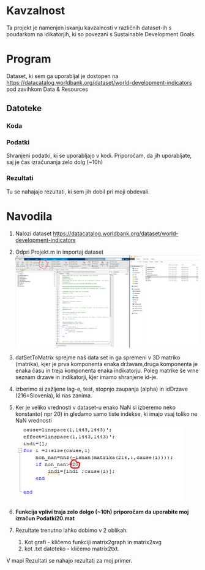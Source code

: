 # Kavzalnost
Ta projekt je namenjen iskanju kavzalnosti v različnih dataset-ih s poudarkom na idikatorjih, ki so povezani s Sustainable Development Goals.

# Program
Dataset, ki sem ga uporabljal je dostopen na https://datacatalog.worldbank.org/dataset/world-development-indicators pod zavihkom Data & Resources

## Datoteke
### Koda
### Podatki
Shranjeni podatki, ki se uporabljajo v kodi. Priporočam, da jih uporabljate, saj je čas izračunanja zelo dolg (~10h)
### Rezultati
Tu se nahajajo rezultati, ki sem jih dobil pri moji obdevali.

# Navodila
1. Nalozi dataset https://datacatalog.worldbank.org/dataset/world-development-indicators

2. Odpri Projekt.m in importaj dataset![import](Projekt/slike/import.png)

3. datSetToMatrix sprejme naš data set in ga spremeni v 3D matriko (matrika), kjer je prva komponenta enaka državam,druga komponenta je enaka času in treja komponenta enaka indikatorju. Poleg matrike še vrne seznam drzave in indikatorji, kjer imamo shranjene id-je.

4. izberimo si zažljene lag-e, test, stopnjo zaupanja (alpha) in idDrzave (216=Slovenia), ki nas zanima.

5. Ker je veliko vrednosti v dataset-u enako NaN si izberemo neko konstanto( npr 20) in gledamo samo tiste indekse, ki imajo vsaj toliko ne NaN vrednosti ![kons](Projekt/slike/kons.png)

6.  **Funkcija vplivi traja zelo dolgo (~10h) priporočam da uporabite moj izračun Podatki20.mat**

7. Rezultate trenutno lahko dobimo v 2 oblikah:
    1. Kot grafi - kličemo funkciji matrix2graph in matrix2svg
    2. kot .txt datoteko - kličemo matrix2txt. 

V mapi Rezultati se nahajo rezultati za moj primer.
 


